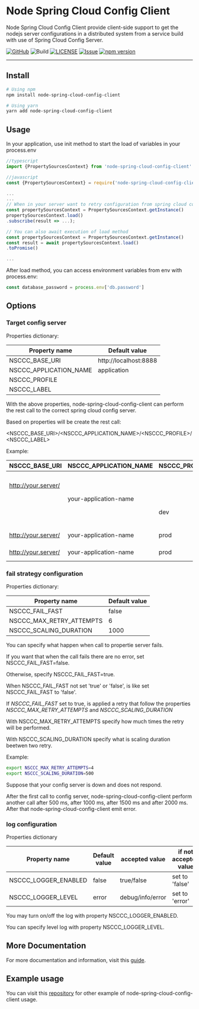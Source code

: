 # Node Spring Cloud Config Client

Node Spring Cloud Config Client provide client-side support to get the nodejs server configurations in a distributed system from a service build with use of Spring Cloud Config Server.


[![GitHub](https://img.shields.io/badge/GitHub-0.1.0-blue)](https://github.com/Effeppi/node-spring-cloud-config-client/tree/0.1.0)
![Build](https://github.com/Effeppi/node-spring-cloud-config-client/workflows/Build/badge.svg?branch=release/0.1.0)
[![LICENSE](https://img.shields.io/github/license/Effeppi/node-spring-cloud-config-client?label=License)](LICENSE)
[![Issue](https://img.shields.io/github/issues/Effeppi/node-spring-cloud-config-client?label=Issues)](https://github.com/Effeppi/node-spring-cloud-config-client/issues)
[![npm version](https://img.shields.io/badge/npm-0.1.0-red)](https://www.npmjs.com/package/node-spring-cloud-config-client/v/0.1.0)

---
## Install

```bash
# Using npm
npm install node-spring-cloud-config-client

# Using yarn
yarn add node-spring-cloud-config-client
```

## Usage


In your application, use init method to start the load of variables in your process.env

```javascript
//typescript
import {PropertySourcesContext} from 'node-spring-cloud-config-client'

//javascript
const {PropertySourcesContext} = require('node-spring-cloud-config-client')

...
...
// When in your server want to retry configuration from spring cloud config server
const propertySourcesContext = PropertySourcesContext.getInstance()
propertySourcesContext.load()
.subscribe(result => ...);

// You can also await execution of load method
const propertySourcesContext = PropertySourcesContext.getInstance()
const result = await propertySourcesContext.load()
.toPromise()

...

```


After load method, you can access environment variables from env with process.env:

```javascript
const database_password = process.env['db.password']
```



## Options

### Target config server

Properties dictionary:

  
| Property name          | Default value         | 
| ----                   | ----                  | 
| NSCCC_BASE_URI         | http://localhost:8888 | 
| NSCCC_APPLICATION_NAME | application           | 
| NSCCC_PROFILE          | <no profile active>   | 
| NSCCC_LABEL            | <no label>            | 
  
With the above properties, node-spring-cloud-config-client can perform the rest call to the correct spring cloud config server.

Based on properties will be create the rest call:

<NSCCC_BASE_URI>/<NSCCC_APPLICATION_NAME>/<NSCCC_PROFILE>/<NSCCC_LABEL>

Example:

| NSCCC_BASE_URI      | NSCCC_APPLICATION_NAME | NSCCC_PROFILE | NSCCC_LABEL | Rest call                                           | 
| ---------           | ---------              | ---------     | ---------   | ---------                                           | 
|                     |                        |               |             | http://localhost:8888/application/default           | 
| http://your.server/ |                        |               |             | http://your.server/application/default              | 
|                     | your-application-name  |               |             | http://localhost:8888/your-application-name/default | 
|                     |                        | dev           |             | http://localhost:8888/application/dev               | 
|                     |                        |               | label       | http://localhost:8888/application/default/label     | 
| http://your.server/ | your-application-name  | prod          |             | http://your.server/your-application-name/prod       | 
| http://your.server/ | your-application-name  | prod          | label       | http://your.server/your-application-name/prod/label | 
  

### fail strategy configuration

Properties dictionary:

| Property name            | Default value | 
| ----                     | ----          | 
| NSCCC_FAIL_FAST          | false         | 
| NSCCC_MAX_RETRY_ATTEMPTS | 6             | 
| NSCCC_SCALING_DURATION   | 1000          | 
  

You can specify what happen when call to propertie server fails.

If you want that when the call fails there are no error, set NSCCC_FAIL_FAST=false.

Otherwise, specify NSCCC_FAIL_FAST=true.

When NSCCC_FAIL_FAST not set 'true' or 'false', is like set NSCCC_FAIL_FAST to 'false'.

If *NSCCC_FAIL_FAST* set to true, is applied a retry that follow the properties *NSCCC_MAX_RETRY_ATTEMPTS* and *NSCCC_SCALING_DURATION*

With NSCCC_MAX_RETRY_ATTEMPTS specify how much times the retry will be performed.

With NSCCC_SCALING_DURATION specify what is scaling duration beetwen two retry.

Example:

``` bash
export NSCCC_MAX_RETRY_ATTEMPTS=4
export NSCCC_SCALING_DURATION=500
```

Suppose that your config server is down and does not respond.

After the first call to config server, node-spring-cloud-config-client perform another call after 500 ms, after 1000 ms, after 1500 ms and after 2000 ms. After that node-spring-cloud-config-client emit error.


### log configuration

Properties dictionary

| Property name        | Default value | accepted value   | if not accepted value | 
| ----                 | ----          | -----            | ----                  | 
| NSCCC_LOGGER_ENABLED | false         | true/false       | set to 'false'        | 
| NSCCC_LOGGER_LEVEL   | error         | debug/info/error | set to 'error'        | 
  

You may turn on/off the log with property NSCCC_LOGGER_ENABLED. 

You can specify level log with property NSCCC_LOGGER_LEVEL.


## More Documentation
For more documentation and information, visit this [guide](https://github.com/Effeppi/node-spring-cloud-config-client/wiki).

## Example usage
You can visit this [repository](https://github.com/Effeppi/node-spring-cloud-config-client-example) for other example of node-spring-cloud-config-client usage.
